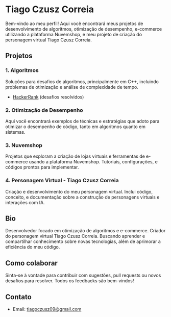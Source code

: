 
# Tiago Czusz Correia

Bem-vindo ao meu perfil! Aqui você encontrará meus projetos de desenvolvimento de algoritmos, otimização de desempenho, e-commerce utilizando a plataforma Nuvemshop, e meu projeto de criação do personagem virtual Tiago Czusz Correia.

## Projetos

### 1. Algoritmos
Soluções para desafios de algoritmos, principalmente em C++, incluindo problemas de otimização e análise de complexidade de tempo.

- [HackerRank](https://www.hackerrank.com/) (desafios resolvidos)

### 2. Otimização de Desempenho
Aqui você encontrará exemplos de técnicas e estratégias que adoto para otimizar o desempenho de código, tanto em algoritmos quanto em sistemas.

### 3. Nuvemshop
Projetos que exploram a criação de lojas virtuais e ferramentas de e-commerce usando a plataforma Nuvemshop. Tutoriais, configurações, e códigos prontos para implementar.

### 4. Personagem Virtual - Tiago Czusz Correia
Criação e desenvolvimento do meu personagem virtual. Inclui código, conceito, e documentação sobre a construção de personagens virtuais e interações com IA.

## Bio

Desenvolvedor focado em otimização de algoritmos e e-commerce. Criador do personagem virtual Tiago Czusz Correia. Buscando aprender e compartilhar conhecimento sobre novas tecnologias, além de aprimorar a eficiência do meu código.

## Como colaborar

Sinta-se à vontade para contribuir com sugestões, pull requests ou novos desafios para resolver. Todos os feedbacks são bem-vindos!

## Contato

- Email: [tiagoczusz09@gmail.com](mailto:tiagoczusz09@gmail.com)
